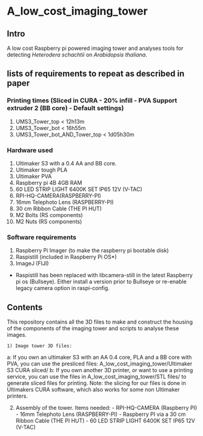 # A_low_cost_imaging_tower
## Intro
A low cost Raspberry pi powered imaging tower and analyses tools for detecting *Heterodera schachtii* on *Arabidopsis thaliana*.

## lists of requirements to repeat as described in paper
### Printing times (Sliced in CURA - 20% infill - PVA Support extruder 2 (BB core) - Default settings) ###
1.	UMS3_Tower_top < 12h13m
2.	UMS3_Tower_bot < 16h55m
3.	UMS3_Tower_bot_AND_Tower_top < 1d05h30m

### Hardware used ###
1.	Ultimaker S3 with a 0.4 AA and BB core.
2.	Ultimaker tough PLA
3.	Ultimaker PVA
4.	Raspberry pi 4B 4GB RAM
5.	60 LED STRIP LIGHT 6400K SET IP65 12V (V-TAC)
6.	RPI-HQ-CAMERA(RASPBERRY-PI)
7.	16mm Telephoto Lens (RASPBERRY-PI)
8.	30 cm Ribbon Cable (THE PI HUT)
9.	M2 Bolts (RS components)
10.	M2 Nuts (RS components)

### Software requirements ###
1.	Raspberry Pi Imager (to make the raspberry pi bootable disk)
2.	Raspistill (included in Raspberry Pi OS*)
3.	ImageJ (FIJI)

* Raspistill has been replaced with libcamera-still in the latest Raspberry pi os (Bullseye). Either install a version prior to Bullseye or re-enable legacy camera option in raspi-config.


## Contents
This repository contains all the 3D files to make and construct the housing of the components of the imaging tower and scripts to analyse these images. 

	1) Image tower 3D files:
  a: If you own an ultimaker S3 with an AA 0.4 core, PLA and a BB core with PVA, you can use the presliced files: A_low_cost_imaging_tower/Ultimaker S3 CURA sliced/
  b: If you own another 3D printer, or want to use a printing service, you can use the files in A_low_cost_imaging_tower/STL files/ to generate sliced files for printing. 
  Note: the slicing for our files is done in Ultimakers CURA software, which also works for some non Ultimaker printers.
  
  2) Assembly of the tower. 
    Items needed:
    -   RPI-HQ-CAMERA (Raspberry PI)
    -   16mm Telephoto Lens (RASPBERRY-PI)
    -   Raspberry PI via a 30 cm Ribbon Cable (THE PI HUT)
    -   60 LED STRIP LIGHT 6400K SET IP65 12V (V-TAC) 
    
  

